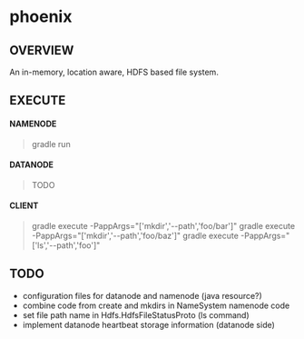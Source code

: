 # phoenix
## OVERVIEW
An in-memory, location aware, HDFS based file system.

## EXECUTE
#### NAMENODE
> gradle run
#### DATANODE
> TODO
#### CLIENT
> gradle execute -PappArgs="['mkdir','--path','foo/bar']"
> gradle execute -PappArgs="['mkdir','--path','foo/baz']"
> gradle execute -PappArgs="['ls','--path','foo']"

## TODO
- configuration files for datanode and namenode (java resource?)
- combine code from create and mkdirs in NameSystem namenode code
- set file path name in Hdfs.HdfsFileStatusProto (ls command)
- implement datanode heartbeat storage information (datanode side)
